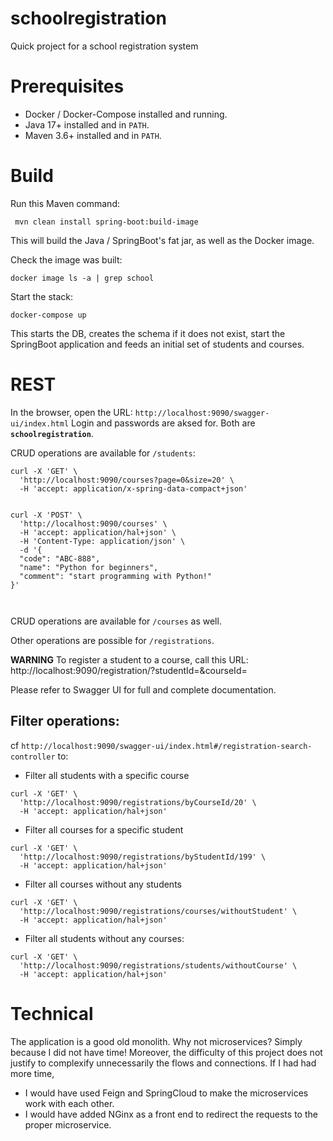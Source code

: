 # schoolregistration
Quick project for a school registration system

# Prerequisites

* Docker / Docker-Compose installed and running.
* Java 17+ installed and in `PATH`.
* Maven 3.6+ installed and in `PATH`.

# Build

Run this Maven command:
```
 mvn clean install spring-boot:build-image
```

This will build the Java / SpringBoot's fat jar, as well as the Docker image.

Check the image was built:
```
docker image ls -a | grep school
```

Start the stack:
```
docker-compose up
```

This starts the DB, creates the schema if it does not exist, start the SpringBoot application and feeds an initial set of students and courses.

# REST

In the browser, open the URL: `http://localhost:9090/swagger-ui/index.html`
Login and passwords are aksed for. Both are **`schoolregistration`**.

CRUD operations are available for `/students`:
```
curl -X 'GET' \
  'http://localhost:9090/courses?page=0&size=20' \
  -H 'accept: application/x-spring-data-compact+json'


curl -X 'POST' \
  'http://localhost:9090/courses' \
  -H 'accept: application/hal+json' \
  -H 'Content-Type: application/json' \
  -d '{
  "code": "ABC-888",
  "name": "Python for beginners",
  "comment": "start programming with Python!"
}'

  
  ```

CRUD operations are available for `/courses` as well.

Other operations are possible for `/registrations`.

**WARNING** 
To register a student to a course, call this URL:
http://localhost:9090/registration/?studentId=<studentId>&courseId=<courseId>

Please refer to Swagger UI for full and complete documentation.

## Filter operations:

cf `http://localhost:9090/swagger-ui/index.html#/registration-search-controller` to:
* Filter all students with a specific course
```
curl -X 'GET' \
  'http://localhost:9090/registrations/byCourseId/20' \
  -H 'accept: application/hal+json'
```
* Filter all courses for a specific student
```
curl -X 'GET' \
  'http://localhost:9090/registrations/byStudentId/199' \
  -H 'accept: application/hal+json'
```
* Filter all courses without any students
```
curl -X 'GET' \
  'http://localhost:9090/registrations/courses/withoutStudent' \
  -H 'accept: application/hal+json'
```
* Filter all students without any courses:
```
curl -X 'GET' \
  'http://localhost:9090/registrations/students/withoutCourse' \
  -H 'accept: application/hal+json'
```

# Technical

The application is a good old monolith. Why not microservices? Simply because I did not have time! Moreover, the difficulty of this project does not justify to complexify unnecessarily the flows and connections.
If I had had more time, 
* I would have used Feign and SpringCloud to make the microservices work with each other.
* I would have added NGinx as a front end to redirect the requests to the proper microservice.